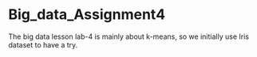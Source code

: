 # Big_data_Assignment4
The big data lesson  lab-4 is mainly about k-means, so we initially use Iris dataset to have a try.  
